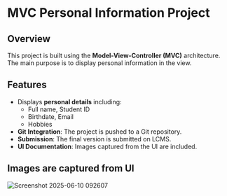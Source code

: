 # MVC Personal Information Project

## Overview
This project is built using the **Model-View-Controller (MVC)** architecture. The main purpose is to display personal information in the view.

## Features
- Displays **personal details** including:
  - Full name, Student ID
  - Birthdate, Email
  - Hobbies
- **Git Integration**: The project is pushed to a Git repository.
- **Submission**: The final version is submitted on LCMS.
- **UI Documentation**: Images captured from the UI are included.

## Images are captured from UI
![Screenshot 2025-06-10 092607](https://github.com/user-attachments/assets/c1e61e99-ec6d-4297-b4ed-4699def4a60a)

